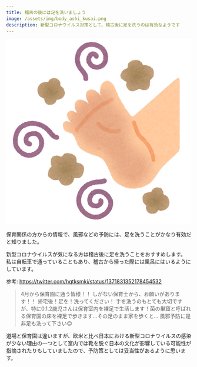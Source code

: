 ```yaml
---
title: 稽古の後には足を洗いましょう
image: /assets/img/body_ashi_kusai.png
description: 新型コロナウイルス対策として、稽古後に足を洗うのは有効なようです
---
```


![Wash your feet](/assets/img/body_ashi_kusai.png)

保育関係の方からの情報で、風邪などの予防には、足を洗うことがかなり有効だと知りました。

新型コロナウイルスが気になる方は稽古後に足を洗うことをおすすめします。
私は自転車で通っていることもあり、稽古から帰った際には風呂にはいるようにしています。

参考: https://twitter.com/hqtksmki/status/1371831352178454532

> 4月から保育園に通う皆様！！
しがない保育士から、お願いがあります！！
帰宅後！足を！洗ってください！
手を洗うのもとても大切ですが、特に0.1.2歳児さんは保育室内を裸足で生活します！菌の巣窟と呼ばれる保育園の床を裸足で歩きます…その足のまま家を歩くと…
風邪予防に是非足も洗って下さい😉

道場と保育園は違いますが、欧米と比べ日本における新型コロナウイルスの感染が少ない理由の一つとして室内では靴を脱ぐ日本の文化が影響している可能性が指摘されたりもしていましたので、予防策としては妥当性があるように思います。
